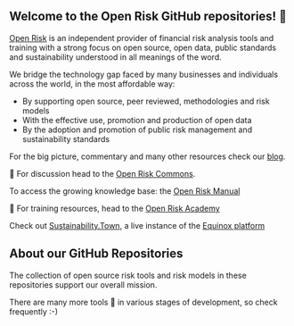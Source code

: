 ## Welcome to the Open Risk GitHub repositories! 👋

[Open Risk](https://www.openriskmanagement.com) is an independent provider of financial risk analysis tools and training with a strong focus on open source, open data, public standards and sustainability understood in all meanings of the word. 

We bridge the technology gap faced by many businesses and individuals across the world, in the most affordable way:

* By supporting open source, peer reviewed, methodologies and risk models 
* With the effective use, promotion and production of open data
* By the adoption and promotion of public risk management and sustainability standards

For the big picture, commentary and many other resources check our [blog](https://www.openriskmanagement.com/). 

💬 For discussion head to the [Open Risk Commons](https://www.openriskcommons.org/). 

To access the growing knowledge base: the [Open Risk Manual](https://www.openriskmanual.org/wiki/Main_Page)

🌱 For training resources, head to the [Open Risk Academy](https://www.openriskacademy.com/) 

Check out [Sustainability.Town](https://www.sustainability.town/), a live instance of the [Equinox platform](https://github.com/open-risk/equinox)

## About our GitHub Repositories 

The collection of open source risk tools and risk models in these repositories support our overall mission. 

There are many more tools 🔭 in various stages of development, so check frequently :-)
